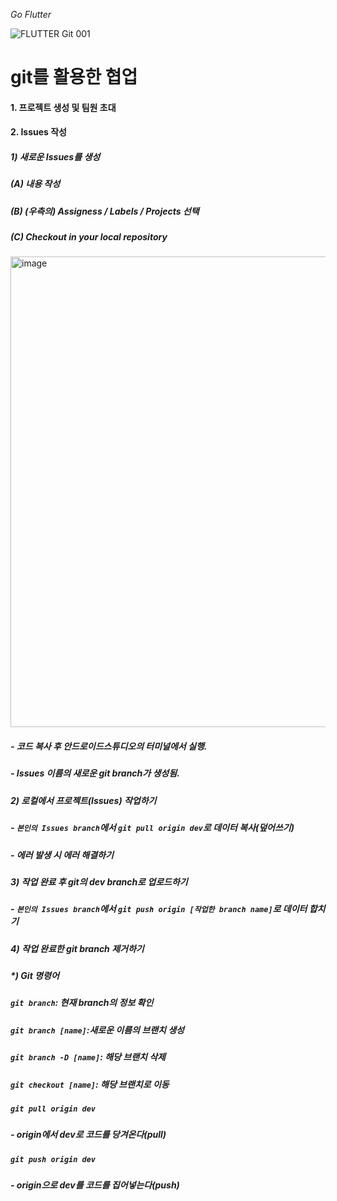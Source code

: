 _Go Flutter_

![FLUTTER Git 001](https://github.com/gyubit/TIL/assets/114902088/4a113160-c00a-41c0-9dba-94c4f3a87035)

# git를 활용한 협업
#### 1. 프로젝트 생성 및 팀원 초대
#### 2. Issues 작성 
##### 1) 새로운 Issues를 생성
##### (A) 내용 작성
##### (B) (우측의) Assigness / Labels / Projects 선택
##### (C) Checkout in your local repository
<img width="753" alt="image" src="https://github.com/gyubit/TIL/assets/114902088/013d7712-ae1c-4362-bc56-2ad8783a08fb">

##### - 코드 복사 후 안드로이드스튜디오의 터미널에서 실행.
##### - Issues 이름의 새로운 git branch가 생성됨.
##### 2) 로컬에서 프로젝트(Issues) 작업하기
##### - `본인의 Issues branch`에서 `git pull origin dev`로 데이터 복사(덮어쓰기) 
##### - 에러 발생 시 에러 해결하기
##### 3) 작업 완료 후 git의 dev branch로 업로드하기
##### - `본인의 Issues branch`에서 `git push origin [작업한 branch name]`로 데이터 합치기
##### 4) 작업 완료한 git branch 제거하기
##### *) Git 명령어
##### `git branch`: 현재 branch의 정보 확인
##### `git branch [name]`:새로운 이름의 브랜치 생성
##### `git branch -D [name]`: 해당 브랜치 삭제
##### `git checkout [name]`: 해당 브랜치로 이동
##### `git pull origin dev`
##### - origin에서 dev로 코드를 당겨온다(pull)
##### `git push origin dev`
##### - origin으로 dev를 코드를 집어넣는다(push)
